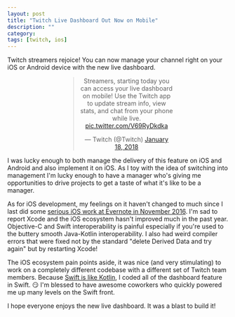 ```yaml
---
layout: post
title: "Twitch Live Dashboard Out Now on Mobile"
description: ""
category: 
tags: [twitch, ios]
---
```


Twitch streamers rejoice! You can now manage your channel right on your iOS or Android device with the new live dashboard.

<div style="margin: auto; width: 50%; text-align: center; margin-bottom: 1em;">
<blockquote class="twitter-tweet"><p lang="en" dir="ltr">Streamers, starting today you can access your live dashboard on mobile! Use the Twitch app to update stream info, view stats, and chat from your phone while live. <a href="https://t.co/V69RyDkdka">pic.twitter.com/V69RyDkdka</a></p>&mdash; Twitch (@Twitch) <a href="https://twitter.com/Twitch/status/954050273609207808?ref_src=twsrc%5Etfw">January 18, 2018</a></blockquote> <script async src="https://platform.twitter.com/widgets.js" charset="utf-8"></script>
</div>

I was lucky enough to both manage the delivery of this feature on iOS and Android and also implement it on iOS. As I toy with the idea of switching into management I'm lucky enough to have a manager who's giving me opportunities to drive projects to get a taste of what it's like to be a manager.

As for iOS development, my feelings on it haven't changed to much since I last did some [serious iOS work at Evernote in November 2016][1]. I'm sad to report Xcode and the iOS ecosystem hasn't improved much in the past year. Objective-C and Swift interoperability is painful especially if you're used to the buttery smooth Java-Kotlin interoperability. I also had weird compiler errors that were fixed not by the standard "delete Derived Data and try again" but by restarting Xcode! 

The iOS ecosystem pain points aside, it was nice (and very stimulating) to work on a completely different codebase with a different set of Twitch team members. Because [Swift is like Kotlin][2], I coded all of the dashboard feature in Swift. 😏 I'm blessed to have awesome coworkers who quickly powered me up many levels on the Swift front.

I hope everyone enjoys the new live dashboard. It was a blast to build it!

[1]: {{site.base_url}}/2016/11/12/omg-swift-closures/
[2]: http://nilhcem.com/swift-is-like-kotlin/
